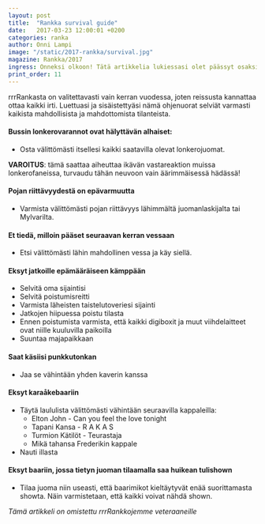 ```yaml
---
layout: post
title:  "Rankka survival guide"
date:   2017-03-23 12:00:01 +0200
categories: ranka
author: Onni Lampi
image: "/static/2017-rankka/survival.jpg"
magazine: Rankka/2017
ingress: Onneksi olkoon! Tätä artikkelia lukiessasi olet päässyt osaksi ainutlaatuista jatkumoa; rrrRankan käyneitä aaseja. rrrRankka vertautuu usein etenkin vanhempien killistien kertomissa tarinoissa talvisotaan; se muuttaa miestä. Yksikään killisti ei ole rrrRankan jälkeen palannut kotoiseen Otaniemeen vähintäänkin muutamaa haalarimerkkiä ja tarinaa rikkaampana.
print_order: 11
---
```




rrrRankasta on valitettavasti vain kerran vuodessa, joten reissusta kannattaa ottaa kaikki irti. Luettuasi ja sisäistettyäsi nämä ohjenuorat selviät varmasti kaikista mahdollisista ja mahdottomista tilanteista.

#### Bussin lonkerovarannot ovat hälyttävän alhaiset:
- Osta välittömästi itsellesi kaikki saatavilla olevat lonkerojuomat. 

**VAROITUS**: tämä saattaa aiheuttaa ikävän vastareaktion muissa lonkerofaneissa, turvaudu tähän neuvoon vain äärimmäisessä hädässä!

#### Pojan riittävyydestä on epävarmuutta
- Varmista välittömästi pojan riittävyys lähimmältä juomanlaskijalta tai Mylvarilta.

#### Et tiedä, milloin pääset seuraavan kerran vessaan
- Etsi välittömästi lähin mahdollinen vessa ja käy siellä.

#### Eksyt jatkoille epämääräiseen kämppään
- Selvitä oma sijaintisi
- Selvitä poistumisreitti
- Varmista läheisten taistelutoveriesi sijainti
- Jatkojen hiipuessa poistu tilasta
- Ennen poistumista varmista, että kaikki digiboxit ja muut viihdelaitteet ovat niille kuuluvilla paikoilla
- Suuntaa majapaikkaan

#### Saat käsiisi punkkutonkan
- Jaa se vähintään yhden kaverin kanssa

#### Eksyt karaåkebaariin
* Täytä laululista välittömästi vähintään seuraavilla kappaleilla:
  - Elton John - Can you feel the love tonight
  - Tapani Kansa - R A K A S
  - Turmion Kätilöt - Teurastaja
  - Mikä tahansa Frederikin kappale
* Nauti illasta

#### Eksyt baariin, jossa tietyn juoman tilaamalla saa huikean tulishown
- Tilaa juoma niin useasti, että baarimikot kieltäytyvät enää suorittamasta showta. Näin varmistetaan, että kaikki voivat nähdä shown.

*Tämä artikkeli on omistettu rrrRankkojemme veteraaneille*
